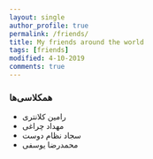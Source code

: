 ```yaml
---
layout: single
author_profile: true
permalink: /friends/
title: My friends around the world
tags: [friends]
modified: 4-10-2019
comments: true
---
```




### همکلاسی‌ها
* رامین کلانتری
* مهداد چراغی  
* سجاد نظام دوست
* محمدرضا یوسفی

